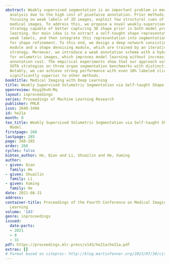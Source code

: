 ```yaml
---
abstract: Weakly supervised segmentation is an important problem in medical image
  analysis due to the high cost of pixelwise annotation. Prior methods, while often
  focusing on weak labels of 2D images, exploit few structural cues of volumetric
  medical images. To address this, we propose a novel weakly-supervised segmentation
  strategy capable of better capturing 3D shape prior in both model prediction and
  learning. Our main idea is to extract a self-taught shape representation by leveraging
  weak labels, and then integrate this representation into segmentation prediction
  for shape refinement. To this end, we design a deep network consisting of a segmentation
  module and a shape denoising module, which are trained by an iterative learning
  strategy. Moreover, we introduce a weak annotation scheme with a hybrid label design
  for volumetric images, which improves model learning without increasing the overall
  annotation cost. The empirical experiments show that our approach outperforms existing
  SOTA strategies on three organ segmentation benchmarks with distinctive shape properties.
  Notably, we can achieve strong performance with even 10% labeled slices, which is
  significantly superior to other methods.
booktitle: Medical Imaging with Deep Learning
title: Weakly Supervised Volumetric Segmentation via Self-taught Shape Denoising Model
openreview: Koyg3kvH-Mq
layout: inproceedings
series: Proceedings of Machine Learning Research
publisher: PMLR
issn: 2640-3498
id: he21a
month: 0
tex_title: Weakly Supervised Volumetric Segmentation via Self-taught Shape Denoising
  Model
firstpage: 268
lastpage: 285
page: 268-285
order: 268
cycles: false
bibtex_author: He, Qian and Li, Shuailin and He, Xuming
author:
- given: Qian
  family: He
- given: Shuailin
  family: Li
- given: Xuming
  family: He
date: 2021-08-31
address:
container-title: Proceedings of the Fourth Conference on Medical Imaging with Deep
  Learning
volume: '143'
genre: inproceedings
issued:
  date-parts:
  - 2021
  - 8
  - 31
pdf: https://proceedings.mlr.press/v143/he21a/he21a.pdf
extras: []
# Format based on citeproc: http://blog.martinfenner.org/2013/07/30/citeproc-yaml-for-bibliographies/
---
```

